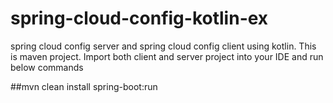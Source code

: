 # spring-cloud-config-kotlin-ex
spring cloud config server and spring cloud config client using kotlin.
This is maven project.
Import both client and server project into your IDE and run below commands

##mvn clean install spring-boot:run
